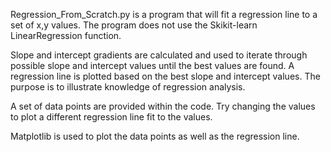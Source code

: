 
Regression_From_Scratch.py is a program that will fit a regression line to a set of x,y values. The program does not use the Skikit-learn LinearRegression function.

Slope and intercept gradients are calculated and used to iterate through possible slope and intercept values until the best values are found. A regression line is plotted based on the best slope and intercept values. The purpose is to illustrate knowledge of regression analysis.

A set of data points are provided within the code. Try changing the values to plot a different regression line fit to the values.

Matplotlib is used to plot the data points as well as the regression line.
